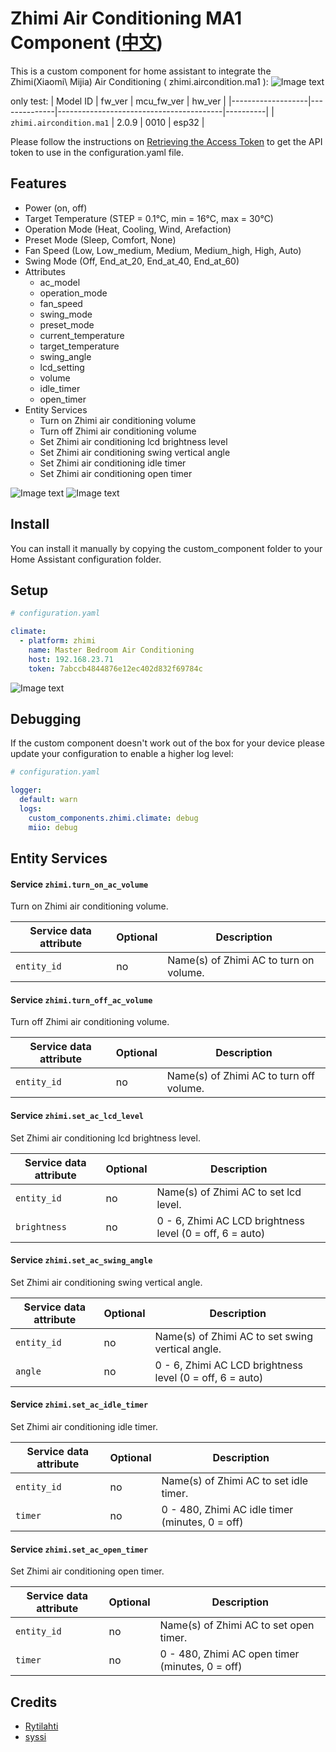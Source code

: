 # Zhimi Air Conditioning MA1 Component ([中文](README_CN.md))

This is a custom component for home assistant to integrate the Zhimi(Xiaomi\ Mijia) Air Conditioning ( zhimi.aircondition.ma1 ):
![Image text](zhimi.aircondition.ma1.jpg)

only test:
| Model ID          | fw_ver | mcu_fw_ver                            | hw_ver    |
|-------------------|--------------|-----------------------------------------|----------|
| `zhimi.aircondition.ma1`    | 2.0.9     | 0010        | esp32   |

Please follow the instructions on [Retrieving the Access Token](https://www.home-assistant.io/components/vacuum.xiaomi_miio/#retrieving-the-access-token) to get the API token to use in the configuration.yaml file.

## Features

* Power (on, off)
* Target Temperature (STEP = 0.1°C, min = 16°C, max = 30°C)
* Operation Mode (Heat, Cooling, Wind, Arefaction)
* Preset Mode (Sleep, Comfort, None)
* Fan Speed (Low, Low_medium, Medium, Medium_high, High, Auto)
* Swing Mode (Off, End_at_20, End_at_40, End_at_60)
* Attributes
  - ac_model
  - operation_mode
  - fan_speed
  - swing_mode
  - preset_mode
  - current_temperature
  - target_temperature
  - swing_angle
  - lcd_setting
  - volume
  - idle_timer
  - open_timer
* Entity Services
  - Turn on Zhimi air conditioning volume
  - Turn off Zhimi air conditioning volume
  - Set Zhimi air conditioning lcd brightness level
  - Set Zhimi air conditioning swing vertical angle
  - Set Zhimi air conditioning idle timer
  - Set Zhimi air conditioning open timer

![Image text](setting_card.jpg)
![Image text](state_card.jpg)

## Install

You can install it manually by copying the custom_component folder to your Home Assistant configuration folder.


## Setup

```yaml
# configuration.yaml

climate:
  - platform: zhimi
    name: Master Bedroom Air Conditioning
    host: 192.168.23.71
    token: 7abccb4844876e12ec402d832f69784c
```

![Image text](climate.jpg)

## Debugging

If the custom component doesn't work out of the box for your device please update your configuration to enable a higher log level:

```yaml
# configuration.yaml

logger:
  default: warn
  logs:
    custom_components.zhimi.climate: debug
    miio: debug
```

## Entity Services

#### Service `zhimi.turn_on_ac_volume`

Turn on Zhimi air conditioning volume.

| Service data attribute    | Optional | Description                                                          |
|---------------------------|----------|----------------------------------------------------------------------|
| `entity_id`               |       no | Name(s) of Zhimi AC to turn on volume.               |

#### Service `zhimi.turn_off_ac_volume`

Turn off Zhimi air conditioning volume.

| Service data attribute    | Optional | Description                                                          |
|---------------------------|----------|----------------------------------------------------------------------|
| `entity_id`               |       no | Name(s) of Zhimi AC to turn off volume.               |

#### Service `zhimi.set_ac_lcd_level`

Set Zhimi air conditioning lcd brightness level.

| Service data attribute    | Optional | Description                                                          |
|---------------------------|----------|----------------------------------------------------------------------|
| `entity_id`               |       no | Name(s) of Zhimi AC to set lcd level.               |
| `brightness`               |       no | 0 - 6, Zhimi AC LCD brightness level (0 = off, 6 = auto)               |

#### Service `zhimi.set_ac_swing_angle`

Set Zhimi air conditioning swing vertical angle.

| Service data attribute    | Optional | Description                                                          |
|---------------------------|----------|----------------------------------------------------------------------|
| `entity_id`               |       no | Name(s) of Zhimi AC to set swing vertical angle.               |
| `angle`               |       no | 0 - 6, Zhimi AC LCD brightness level (0 = off, 6 = auto)               |

#### Service `zhimi.set_ac_idle_timer`

Set Zhimi air conditioning idle timer.

| Service data attribute    | Optional | Description                                                          |
|---------------------------|----------|----------------------------------------------------------------------|
| `entity_id`               |       no | Name(s) of Zhimi AC to set idle timer.               |
| `timer`               |       no | 0 - 480, Zhimi AC idle timer (minutes, 0 = off)               |

#### Service `zhimi.set_ac_open_timer`

Set Zhimi air conditioning open timer.

| Service data attribute    | Optional | Description                                                          |
|---------------------------|----------|----------------------------------------------------------------------|
| `entity_id`               |       no | Name(s) of Zhimi AC to set open timer.               |
| `timer`               |       no | 0 - 480, Zhimi AC open timer (minutes, 0 = off)               |

## Credits

* [Rytilahti](https://github.com/rytilahti/python-miio)
* [syssi](https://github.com/syssi/xiaomi_airconditioningcompanion)

